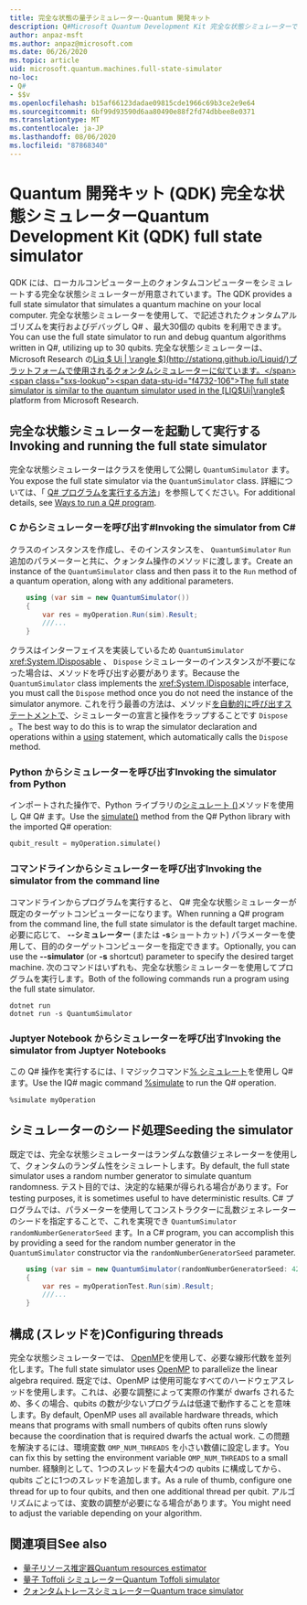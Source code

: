 ```yaml
---
title: 完全な状態の量子シミュレーター-Quantum 開発キット
description: Q#Microsoft Quantum Development Kit 完全な状態シミュレーターでプログラムを実行する方法について説明します。
author: anpaz-msft
ms.author: anpaz@microsoft.com
ms.date: 06/26/2020
ms.topic: article
uid: microsoft.quantum.machines.full-state-simulator
no-loc:
- Q#
- $$v
ms.openlocfilehash: b15af66123dadae09815cde1966c69b3ce2e9e64
ms.sourcegitcommit: 6bf99d93590d6aa80490e88f2fd74dbbee8e0371
ms.translationtype: MT
ms.contentlocale: ja-JP
ms.lasthandoff: 08/06/2020
ms.locfileid: "87868340"
---
```

# <a name="quantum-development-kit-qdk-full-state-simulator"></a><span data-ttu-id="f4732-103">Quantum 開発キット (QDK) 完全な状態シミュレーター</span><span class="sxs-lookup"><span data-stu-id="f4732-103">Quantum Development Kit (QDK) full state simulator</span></span>

<span data-ttu-id="f4732-104">QDK には、ローカルコンピューター上のクォンタムコンピューターをシミュレートする完全な状態シミュレーターが用意されています。</span><span class="sxs-lookup"><span data-stu-id="f4732-104">The QDK provides a full state simulator that simulates a quantum machine on your local computer.</span></span> <span data-ttu-id="f4732-105">完全な状態シミュレーターを使用して、で記述されたクォンタムアルゴリズムを実行およびデバッグし Q# 、最大30個の qubits を利用できます。</span><span class="sxs-lookup"><span data-stu-id="f4732-105">You can use the full state simulator to run and debug quantum algorithms written in Q#, utilizing up to 30 qubits.</span></span> <span data-ttu-id="f4732-106">完全な状態シミュレーターは、Microsoft Research の[Liq $ Ui | \rangle $](http://stationq.github.io/Liquid/)プラットフォームで使用されるクォンタムシミュレーターに似ています。</span><span class="sxs-lookup"><span data-stu-id="f4732-106">The full state simulator is similar to the quantum simulator used in the  [LIQ$Ui|\rangle$](http://stationq.github.io/Liquid/) platform from Microsoft Research.</span></span>

## <a name="invoking-and-running-the-full-state-simulator"></a><span data-ttu-id="f4732-107">完全な状態シミュレーターを起動して実行する</span><span class="sxs-lookup"><span data-stu-id="f4732-107">Invoking and running the full state simulator</span></span>

<span data-ttu-id="f4732-108">完全な状態シミュレーターはクラスを使用して公開し `QuantumSimulator` ます。</span><span class="sxs-lookup"><span data-stu-id="f4732-108">You expose the full state simulator via the `QuantumSimulator` class.</span></span> <span data-ttu-id="f4732-109">詳細については、「 [ Q# プログラムを実行する方法](xref:microsoft.quantum.guide.host-programs)」を参照してください。</span><span class="sxs-lookup"><span data-stu-id="f4732-109">For additional details, see [Ways to run a Q# program](xref:microsoft.quantum.guide.host-programs).</span></span>

### <a name="invoking-the-simulator-from-c"></a><span data-ttu-id="f4732-110">C からシミュレーターを呼び出す#</span><span class="sxs-lookup"><span data-stu-id="f4732-110">Invoking the simulator from C#</span></span>

<span data-ttu-id="f4732-111">クラスのインスタンスを作成し、そのインスタンスを、 `QuantumSimulator` `Run` 追加のパラメーターと共に、クォンタム操作のメソッドに渡します。</span><span class="sxs-lookup"><span data-stu-id="f4732-111">Create an instance of the `QuantumSimulator` class and then pass it to the `Run` method of a quantum operation, along with any additional parameters.</span></span>
```csharp
    using (var sim = new QuantumSimulator())
    {
        var res = myOperation.Run(sim).Result;
        ///...
    }
```

<span data-ttu-id="f4732-112">クラスはインターフェイスを実装しているため `QuantumSimulator` <xref:System.IDisposable> 、 `Dispose` シミュレーターのインスタンスが不要になった場合は、メソッドを呼び出す必要があります。</span><span class="sxs-lookup"><span data-stu-id="f4732-112">Because the `QuantumSimulator` class implements the <xref:System.IDisposable> interface, you must call the `Dispose` method once you do not need the instance of the simulator anymore.</span></span> <span data-ttu-id="f4732-113">これを行う最善の方法は、メソッド[を自動的に呼び出すステートメントで](https://docs.microsoft.com/dotnet/csharp/language-reference/keywords/using-statement)、シミュレーターの宣言と操作をラップすることです `Dispose` 。</span><span class="sxs-lookup"><span data-stu-id="f4732-113">The best way to do this is to wrap the simulator declaration and operations within a [using](https://docs.microsoft.com/dotnet/csharp/language-reference/keywords/using-statement) statement, which automatically calls the `Dispose` method.</span></span>

### <a name="invoking-the-simulator-from-python"></a><span data-ttu-id="f4732-114">Python からシミュレーターを呼び出す</span><span class="sxs-lookup"><span data-stu-id="f4732-114">Invoking the simulator from Python</span></span>

<span data-ttu-id="f4732-115">インポートされた操作で、Python ライブラリの[シミュレート ()](https://docs.microsoft.com/python/qsharp/qsharp.loader.qsharpcallable)メソッドを使用し Q# Q# ます。</span><span class="sxs-lookup"><span data-stu-id="f4732-115">Use the [simulate()](https://docs.microsoft.com/python/qsharp/qsharp.loader.qsharpcallable) method from the Q# Python library with the imported Q# operation:</span></span>

```python
qubit_result = myOperation.simulate()
```

### <a name="invoking-the-simulator-from-the-command-line"></a><span data-ttu-id="f4732-116">コマンドラインからシミュレーターを呼び出す</span><span class="sxs-lookup"><span data-stu-id="f4732-116">Invoking the simulator from the command line</span></span>

<span data-ttu-id="f4732-117">コマンドラインからプログラムを実行すると、 Q# 完全な状態シミュレーターが既定のターゲットコンピューターになります。</span><span class="sxs-lookup"><span data-stu-id="f4732-117">When running a Q# program from the command line, the full state simulator is the default target machine.</span></span> <span data-ttu-id="f4732-118">必要に応じて、 **--シミュレーター** (または **-s**ショートカット) パラメーターを使用して、目的のターゲットコンピューターを指定できます。</span><span class="sxs-lookup"><span data-stu-id="f4732-118">Optionally, you can use the **--simulator** (or **-s** shortcut) parameter to specify the desired target machine.</span></span> <span data-ttu-id="f4732-119">次のコマンドはいずれも、完全な状態シミュレーターを使用してプログラムを実行します。</span><span class="sxs-lookup"><span data-stu-id="f4732-119">Both of the following commands run a program using the full state simulator.</span></span> 

```dotnetcli
dotnet run
dotnet run -s QuantumSimulator
```

### <a name="invoking-the-simulator-from-juptyer-notebooks"></a><span data-ttu-id="f4732-120">Juptyer Notebook からシミュレーターを呼び出す</span><span class="sxs-lookup"><span data-stu-id="f4732-120">Invoking the simulator from Juptyer Notebooks</span></span>

<span data-ttu-id="f4732-121">この Q# 操作を実行するには、I マジックコマンド[% シミュレート](xref:microsoft.quantum.iqsharp.magic-ref.simulate)を使用し Q# ます。</span><span class="sxs-lookup"><span data-stu-id="f4732-121">Use the IQ# magic command [%simulate](xref:microsoft.quantum.iqsharp.magic-ref.simulate) to run the Q# operation.</span></span>

```
%simulate myOperation
```
## <a name="seeding-the-simulator"></a><span data-ttu-id="f4732-122">シミュレーターのシード処理</span><span class="sxs-lookup"><span data-stu-id="f4732-122">Seeding the simulator</span></span>

<span data-ttu-id="f4732-123">既定では、完全な状態シミュレーターはランダムな数値ジェネレーターを使用して、クォンタムのランダム性をシミュレートします。</span><span class="sxs-lookup"><span data-stu-id="f4732-123">By default, the full state simulator uses a random number generator to simulate quantum randomness.</span></span> <span data-ttu-id="f4732-124">テスト目的では、決定的な結果が得られる場合があります。</span><span class="sxs-lookup"><span data-stu-id="f4732-124">For testing purposes, it is sometimes useful to have deterministic results.</span></span> <span data-ttu-id="f4732-125">C# プログラムでは、パラメーターを使用してコンストラクターに乱数ジェネレーターのシードを指定することで、これを実現でき `QuantumSimulator` `randomNumberGeneratorSeed` ます。</span><span class="sxs-lookup"><span data-stu-id="f4732-125">In a C# program, you can accomplish this by providing a seed for the random number generator in the `QuantumSimulator` constructor via the `randomNumberGeneratorSeed` parameter.</span></span>

```csharp
    using (var sim = new QuantumSimulator(randomNumberGeneratorSeed: 42))
    {
        var res = myOperationTest.Run(sim).Result;
        ///...
    }
```

## <a name="configuring-threads"></a><span data-ttu-id="f4732-126">構成 (スレッドを)</span><span class="sxs-lookup"><span data-stu-id="f4732-126">Configuring threads</span></span>

<span data-ttu-id="f4732-127">完全な状態シミュレーターでは、 [OpenMP](http://www.openmp.org/)を使用して、必要な線形代数を並列化します。</span><span class="sxs-lookup"><span data-stu-id="f4732-127">The full state simulator uses [OpenMP](http://www.openmp.org/) to parallelize the linear algebra required.</span></span> <span data-ttu-id="f4732-128">既定では、OpenMP は使用可能なすべてのハードウェアスレッドを使用します。これは、必要な調整によって実際の作業が dwarfs されるため、多くの場合、qubits の数が少ないプログラムは低速で動作することを意味します。</span><span class="sxs-lookup"><span data-stu-id="f4732-128">By default, OpenMP uses all available hardware threads, which means that programs with small numbers of qubits often runs slowly because the coordination that is required dwarfs the actual work.</span></span> <span data-ttu-id="f4732-129">この問題を解決するには、環境変数 `OMP_NUM_THREADS` を小さい数値に設定します。</span><span class="sxs-lookup"><span data-stu-id="f4732-129">You can fix this by setting the environment variable `OMP_NUM_THREADS` to a small number.</span></span> <span data-ttu-id="f4732-130">経験則として、1つのスレッドを最大4つの qubits に構成してから、qubits ごとに1つのスレッドを追加します。</span><span class="sxs-lookup"><span data-stu-id="f4732-130">As a rule of thumb, configure one thread for up to four qubits, and then one additional thread per qubit.</span></span> <span data-ttu-id="f4732-131">アルゴリズムによっては、変数の調整が必要になる場合があります。</span><span class="sxs-lookup"><span data-stu-id="f4732-131">You might need to adjust the variable depending on your algorithm.</span></span>

## <a name="see-also"></a><span data-ttu-id="f4732-132">関連項目</span><span class="sxs-lookup"><span data-stu-id="f4732-132">See also</span></span>

- [<span data-ttu-id="f4732-133">量子リソース推定器</span><span class="sxs-lookup"><span data-stu-id="f4732-133">Quantum resources estimator</span></span>](xref:microsoft.quantum.machines.resources-estimator)
- [<span data-ttu-id="f4732-134">量子 Toffoli シミュレーター</span><span class="sxs-lookup"><span data-stu-id="f4732-134">Quantum Toffoli simulator</span></span>](xref:microsoft.quantum.machines.toffoli-simulator)
- [<span data-ttu-id="f4732-135">クォンタムトレースシミュレーター</span><span class="sxs-lookup"><span data-stu-id="f4732-135">Quantum trace simulator</span></span>](xref:microsoft.quantum.machines.qc-trace-simulator.intro)